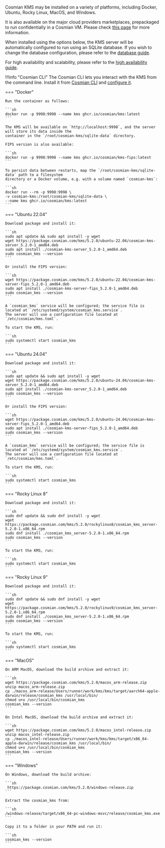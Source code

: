 Cosmian KMS may be installed on a variety of platforms, including Docker, Ubuntu, Rocky Linux, MacOS, and Windows.

It is also available on the major cloud providers marketplaces, prepackaged to run confidentially in a Cosmian VM.
Please check [this page](./marketplace_guide.md) for more information.

When installed using the options below, the KMS server will be automatically configured to run
using an SQLite database.
If you wish to change the database configuration, please refer to the [database guide](../database.md).

For high availability and scalability, please refer to the [high availability guide](./high_availability_mode.md).

!!!info "Cosmian CLI"
    The Cosmian CLI lets you interact with the KMS from the command line.
    Install it from [Cosmian CLI](https://package.cosmian.com/cli/)
    and [configure it](../../cosmian_cli/index.md).

=== "Docker"

    Run the container as follows:

    ```sh
    docker run -p 9998:9998 --name kms ghcr.io/cosmian/kms:latest
    ```

    The KMS will be available on `http://localhost:9998`, and the server will store its data inside the
    container in the `/root/cosmian-kms/sqlite-data` directory.

    FIPS version is also available:

    ```sh
    docker run -p 9998:9998 --name kms ghcr.io/cosmian/kms-fips:latest
    ```

    To persist data between restarts, map the `/root/cosmian-kms/sqlite-data` path to a filesystem
    directory or a Docker volume, e.g. with a volume named `cosmian-kms`:

    ```sh
    docker run --rm -p 9998:9998 \
    -v cosmian-kms:/root/cosmian-kms/sqlite-data \
    --name kms ghcr.io/cosmian/kms:latest
    ```

=== "Ubuntu 22.04"

    Download package and install it:

    ```sh
    sudo apt update && sudo apt install -y wget
    wget https://package.cosmian.com/kms/5.2.0/ubuntu-22.04/cosmian-kms-server_5.2.0-1_amd64.deb
    sudo apt install ./cosmian-kms-server_5.2.0-1_amd64.deb
    sudo cosmian_kms --version
    ```

    Or install the FIPS version:

    ```sh
    wget https://package.cosmian.com/kms/5.2.0/ubuntu-22.04/cosmian-kms-server-fips_5.2.0-1_amd64.deb
    sudo apt install ./cosmian-kms-server-fips_5.2.0-1_amd64.deb
    sudo cosmian_kms --version
    ```

    A `cosmian_kms` service will be configured; the service file is located at `/etc/systemd/system/cosmian_kms.service`.
    The server will use a configuration file located at `/etc/cosmian/kms.toml`.

    To start the KMS, run:

    ```sh
    sudo systemctl start cosmian_kms
    ```

=== "Ubuntu 24.04"

    Download package and install it:

    ```sh
    sudo apt update && sudo apt install -y wget
    wget https://package.cosmian.com/kms/5.2.0/ubuntu-24.04/cosmian-kms-server_5.2.0-1_amd64.deb
    sudo apt install ./cosmian-kms-server_5.2.0-1_amd64.deb
    sudo cosmian_kms --version
    ```

    Or install the FIPS version:

    ```sh
    wget https://package.cosmian.com/kms/5.2.0/ubuntu-24.04/cosmian-kms-server-fips_5.2.0-1_amd64.deb
    sudo apt install ./cosmian-kms-server-fips_5.2.0-1_amd64.deb
    sudo cosmian_kms --version
    ```

    A `cosmian_kms` service will be configured; the service file is located at `/etc/systemd/system/cosmian_kms.service`.
    The server will use a configuration file located at `/etc/cosmian/kms.toml`.

    To start the KMS, run:

    ```sh
    sudo systemctl start cosmian_kms
    ```

=== "Rocky Linux 8"

    Download package and install it:

    ```sh
    sudo dnf update && sudo dnf install -y wget
    wget https://package.cosmian.com/kms/5.2.0/rockylinux8/cosmian_kms_server-5.2.0-1.x86_64.rpm
    sudo dnf install ./cosmian_kms_server-5.2.0-1.x86_64.rpm
    sudo cosmian_kms --version
    ```

    To start the KMS, run:

    ```sh
    sudo systemctl start cosmian_kms
    ```

=== "Rocky Linux 9"

    Download package and install it:

    ```sh
    sudo dnf update && sudo dnf install -y wget
    wget https://package.cosmian.com/kms/5.2.0/rockylinux9/cosmian_kms_server-5.2.0-1.x86_64.rpm
    sudo dnf install ./cosmian_kms_server-5.2.0-1.x86_64.rpm
    sudo cosmian_kms --version
    ```

    To start the KMS, run:

    ```sh
    sudo systemctl start cosmian_kms
    ```

=== "MacOS"

    On ARM MacOS, download the build archive and extract it:

    ```sh
    wget https://package.cosmian.com/kms/5.2.0/macos_arm-release.zip
    unzip macos_arm-release.zip
    cp ./macos_arm-release/Users/runner/work/kms/kms/target/aarch64-apple-darwin/release/cosmian_kms /usr/local/bin/
    chmod u+x /usr/local/bin/cosmian_kms
    cosmian_kms --version
    ```

    On Intel MacOS, download the build archive and extract it:

    ```sh
    wget https://package.cosmian.com/kms/5.2.0/macos_intel-release.zip
    unzip macos_intel-release.zip
    cp ./macos_intel-release/Users/runner/work/kms/kms/target/x86_64-apple-darwin/release/cosmian_kms /usr/local/bin/
    chmod u+x /usr/local/bin/cosmian_kms
    cosmian_kms --version
    ```

=== "Windows"

    On Windows, download the build archive:

    ```sh
     https://package.cosmian.com/kms/5.2.0/windows-release.zip
    ```

    Extract the cosmian_kms from:

    ```sh
    /windows-release/target/x86_64-pc-windows-msvc/release/cosmian_kms.exe
    ```

    Copy it to a folder in your PATH and run it:

    ```sh
    cosmian_kms --version
    ```
